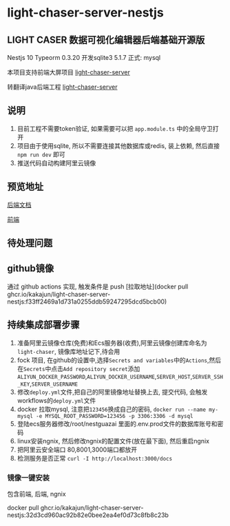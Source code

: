 # light-chaser-server-nestjs

## LIGHT CASER 数据可视化编辑器后端基础开源版

Nestjs 10
Typeorm 0.3.20
开发sqlite3 5.1.7 正式: mysql

本项目支持前端大屏项目 [light-chaser-server](https://github.com/xiaopujun/light-chaser)

转翻译java后端工程 [light-chaser-server](https://github.com/xiaopujun/light-chaser-server)

## 说明

1. 目前工程不需要token验证, 如果需要可以把 `app.module.ts` 中的全局守卫打开
2. 项目由于使用sqlite, 所以不需要连接其他数据库或redis, 装上依赖, 然后直接 `npm run dev` 即可
3. 推送代码自动构建阿里云镜像

## 预览地址

[后端文档](http://114.55.91.77:3000/docs)

[前端](http://114.55.91.77:8001)

## 待处理问题

## github镜像

通过 github actions 实现, 触发条件是 push
[拉取地址](docker pull ghcr.io/kakajun/light-chaser-server-nestjs:f33ff2469a1d731a0255ddb59247295dcd5bcb00)

## 持续集成部署步骤

1. 准备阿里云镜像仓库(免费)和Ecs服务器(收费),阿里云镜像创建库命名为`light-chaser`, 镜像库地址记下,待会用
2. fock 项目, 在github的设置中,选择`Secrets and variables`中的`Actions`,然后在`Secrets`中点击`Add repository secret`添加`ALIYUN_DOCKER_PASSWORD`,`ALIYUN_DOCKER_USERNAME`,`SERVER_HOST`,`SERVER_SSH_KEY`,`SERVER_USERNAME`
3. 修改`deploy.yml`文件,把自己的阿里镜像地址替换上去, 提交代码, 会触发workflows的`deploy.yml`文件
4. docker 拉取mysql, 注意把`123456`换成自己的密码, `docker run --name my-mysql -e MYSQL_ROOT_PASSWORD=123456 -p 3306:3306 -d mysql`
5. 登陆ecs服务器修改/root/nestguazai 里面的.env.prod文件的数据库账号和密码
6. linux安装ngnix, 然后修改ngnix的配置文件(放在最下面), 然后重启ngnix
7. 把阿里云安全端口 80,8001,3000端口都放开
8. 检测服务是否正常 `curl -I http://localhost:3000/docs`

### 镜像一键安装

包含前端, 后端, ngnix

docker pull ghcr.io/kakajun/light-chaser-server-nestjs:32d3cd960ac92b82e0bee2ea4ef0d73c8fb8c23b
